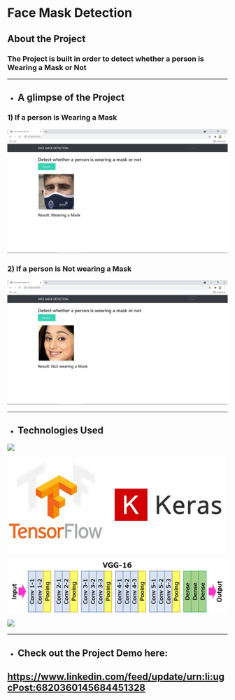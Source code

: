 # Face Mask Detection

## About the Project

### The Project is built in order to detect whether a person is Wearing a Mask or Not
---
* ## A glimpse of the Project

### 1) If a person is Wearing a Mask

![alt text](https://github.com/GauravK1997/Face-Mask-Detection/blob/master/images/Face%20Mask%20Detection%20-%20With%20Mask.png)

### 2) If a person is Not wearing a Mask

![alt text](https://github.com/GauravK1997/Face-Mask-Detection/blob/master/images/Face%20Mask%20Detection%20-%20Without%20Mask.png)

---

* ## Technologies Used

[<img target="_blank" src="https://forthebadge.com/images/badges/made-with-python.svg">](https://www.python.org/)

[<img target="_blank" src="https://github.com/GauravK1997/Face-Mask-Detection/blob/master/images/tensorflow%20keras.jpeg" width=500>](https://www.tensorflow.org/)

<img target="_blank" src="https://github.com/GauravK1997/Face-Mask-Detection/blob/master/images/vgg16%20image.png" width=900>

[<img target="_blank" src="https://flask.palletsprojects.com/en/1.1.x/_images/flask-logo.png" width=270>](https://flask.palletsprojects.com/en/1.1.x/)

---

* ## Check out the Project Demo here: 

## https://www.linkedin.com/feed/update/urn:li:ugcPost:6820360145684451328
